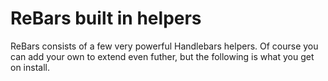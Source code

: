 
# ReBars built in helpers

ReBars consists of a few very powerful Handlebars helpers. Of course you can add your own to extend even futher, but the following is what you get on install.
